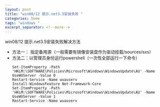 ```yaml
---
layout: post
title: "win08/12 提示.net3.5安装失败 "
categories: home
tags: "windows "
excerpt_separator: <!--more-->
---
```


win08/12 提示.net3.5安装失败解决方法
<!--more-->
- 方法一：
  指定备用源（一般需要有镜像安装盘作为驱动挂载/sources/sxs）
- 方法二：以管理员身份运行powershell（一次性全部运行一下命令）
    ```
    Set-ItemProperty -Path 'HKLM:\SOFTWARE\Policies\Microsoft\Windows\WindowsUpdate\AU' -Name UseWUServer -Value 0
    Restart-Service -Name wuauserv
    Install-WindowsFeature Net-Framework-Core
    Set-ItemProperty -Path 'HKLM:\SOFTWARE\Policies\Microsoft\Windows\WindowsUpdate\AU' -Name UseWUServer -Value 1
    Restart-Service -Name wuauserv
    ```